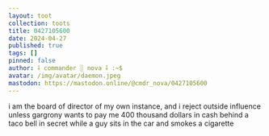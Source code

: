 ```yaml
---
layout: toot
collection: toots
title: 0427105600
date: 2024-04-27
published: true
tags: []
pinned: false
author: ⸸ commander ░ nova ⸸ :~$
avatar: /img/avatar/daemon.jpeg
mastodon: https://mastodon.online/@cmdr_nova/0427105600
---
```


i am the board of director of my own instance, and i reject outside influence unless gargrony wants to pay me 400 thousand dollars in cash behind a taco bell in secret while a guy sits in the car and smokes a cigarette
